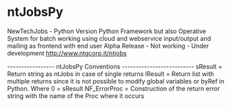 # ntJobsPy
NewTechJobs - Python Version 
Python Framework but also Operative System for batch working using cloud and webservice input/output and mailing as frontend with end user
Alpha Release - Not working - Under development
http://www.ntgcorp.it/ntjobs

----------------- ntJobsPy Conventions --------------------------
  sResult = Return string as ntJobs in case of single returns
  lResult = Return list with multiple returns since it is not possible to modify global variables or byRef in Python. Where 0 = sResult
  NF_ErrorProc = Construction of the return error string with the name of the Proc where it occurs
